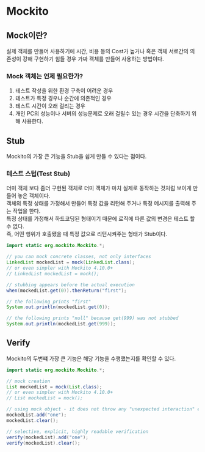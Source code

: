 # Mockito

## Mock이란?

실제 객체를 만들어 사용하기에 시간, 비용 등의 Cost가 높거나 혹은 객체 서로간의 의존성이 강해 구현하기 힘들 경우 가짜 객체를 만들어 사용하는 방법이다.

### Mock 객체는 언제 필요한가?
1. 테스트 작성을 위한 환경 구축이 어려운 경우
2. 테스트가 특정 경우나 순간에 의존적인 경우
3. 테스트 시간이 오래 걸리는 경우
4. 개인 PC의 성능이나 서버의 성능문제로 오래 걸릴수 있는 경우 시간을 단축하기 위해 사용한다. 

## Stub

Mockito의 가장 큰 기능을 Stub을 쉽게 만들 수 있다는 점이다.

### 테스트 스텁(Test Stub)

더미 객체 보다 좀더 구현된 객체로 더미 객체가 마치 실제로 동작하는 것처럼 보이게 만들어 놓은 객체이다.  
객체의 특정 상태를 가정해서 만들어 특정 값을 리턴해 주거나 특정 메시지를 출력해 주는 작업을 한다.  
특정 상태를 가정해서 하드코딩된 형태이기 때문에 로직에 따른 값의 변경은 테스트 할 수 없다.  
즉, 어떤 행위가 호출됐을 때 특정 값으로 리턴시켜주는 형태가 Stub이다.  

```java
import static org.mockito.Mockito.*;

// you can mock concrete classes, not only interfaces
LinkedList mockedList = mock(LinkedList.class);
// or even simpler with Mockito 4.10.0+
// LinkedList mockedList = mock();

// stubbing appears before the actual execution
when(mockedList.get(0)).thenReturn("first");

// the following prints "first"
System.out.println(mockedList.get(0));

// the following prints "null" because get(999) was not stubbed
System.out.println(mockedList.get(999));
```

## Verify

Mockito의 두번쨰 가장 큰 기능은 해당 기능을 수행했는지를 확인할 수 있다.

```java
import static org.mockito.Mockito.*;

// mock creation
List mockedList = mock(List.class);
// or even simpler with Mockito 4.10.0+
// List mockedList = mock();

// using mock object - it does not throw any "unexpected interaction" exception
mockedList.add("one");
mockedList.clear();

// selective, explicit, highly readable verification
verify(mockedList).add("one");
verify(mockedList).clear();
```